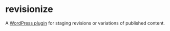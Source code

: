 # revisionize
A [WordPress plugin](https://wordpress.org/plugins/revisionize) for staging revisions or variations of published content. 
